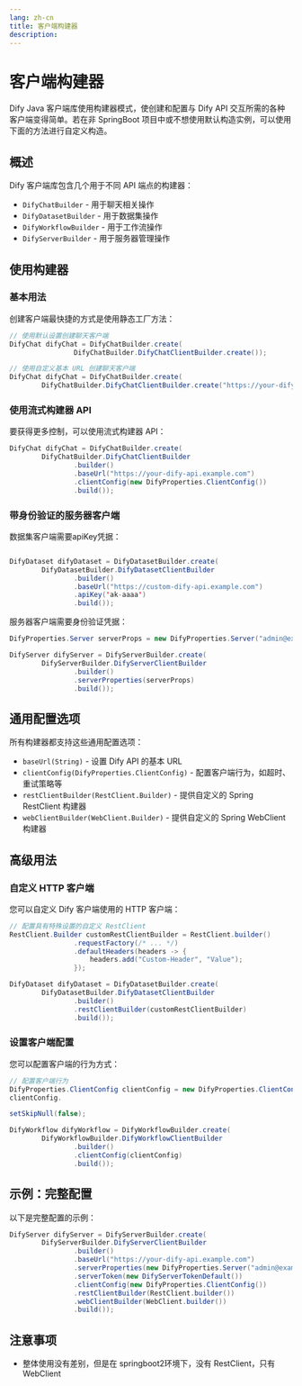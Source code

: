 ```yaml
---
lang: zh-cn
title: 客户端构建器
description: 
---
```


# 客户端构建器

Dify Java 客户端库使用构建器模式，使创建和配置与 Dify API 交互所需的各种客户端变得简单。若在非 SpringBoot
项目中或不想使用默认构造实例，可以使用下面的方法进行自定义构造。

## 概述

Dify 客户端库包含几个用于不同 API 端点的构建器：

- `DifyChatBuilder` - 用于聊天相关操作
- `DifyDatasetBuilder` - 用于数据集操作
- `DifyWorkflowBuilder` - 用于工作流操作
- `DifyServerBuilder` - 用于服务器管理操作

## 使用构建器

### 基本用法

创建客户端最快捷的方式是使用静态工厂方法：

```java
// 使用默认设置创建聊天客户端
DifyChat difyChat = DifyChatBuilder.create(
                DifyChatBuilder.DifyChatClientBuilder.create());

// 使用自定义基本 URL 创建聊天客户端
DifyChat difyChat = DifyChatBuilder.create(
        DifyChatBuilder.DifyChatClientBuilder.create("https://your-dify-api.example.com"));
```

### 使用流式构建器 API

要获得更多控制，可以使用流式构建器 API：

```java
DifyChat difyChat = DifyChatBuilder.create(
        DifyChatBuilder.DifyChatClientBuilder
                .builder()
                .baseUrl("https://your-dify-api.example.com")
                .clientConfig(new DifyProperties.ClientConfig())
                .build());
```

### 带身份验证的服务器客户端

数据集客户端需要apiKey凭据：

```java

DifyDataset difyDataset = DifyDatasetBuilder.create(
        DifyDatasetBuilder.DifyDatasetClientBuilder
                .builder()
                .baseUrl("https://custom-dify-api.example.com")
                .apiKey('ak-aaaa')
                .build());
```

服务器客户端需要身份验证凭据：

```java
DifyProperties.Server serverProps = new DifyProperties.Server("admin@example.com", "password");

DifyServer difyServer = DifyServerBuilder.create(
        DifyServerBuilder.DifyServerClientBuilder
                .builder()
                .serverProperties(serverProps)
                .build());
```

## 通用配置选项

所有构建器都支持这些通用配置选项：

- `baseUrl(String)` - 设置 Dify API 的基本 URL
- `clientConfig(DifyProperties.ClientConfig)` - 配置客户端行为，如超时、重试策略等
- `restClientBuilder(RestClient.Builder)` - 提供自定义的 Spring RestClient 构建器
- `webClientBuilder(WebClient.Builder)` - 提供自定义的 Spring WebClient 构建器

## 高级用法

### 自定义 HTTP 客户端

您可以自定义 Dify 客户端使用的 HTTP 客户端：

```java
// 配置具有特殊设置的自定义 RestClient
RestClient.Builder customRestClientBuilder = RestClient.builder()
                .requestFactory(/* ... */)
                .defaultHeaders(headers -> {
                    headers.add("Custom-Header", "Value");
                });

DifyDataset difyDataset = DifyDatasetBuilder.create(
        DifyDatasetBuilder.DifyDatasetClientBuilder
                .builder()
                .restClientBuilder(customRestClientBuilder)
                .build());
```

### 设置客户端配置

您可以配置客户端的行为方式：

```java
// 配置客户端行为
DifyProperties.ClientConfig clientConfig = new DifyProperties.ClientConfig();
clientConfig.

setSkipNull(false);

DifyWorkflow difyWorkflow = DifyWorkflowBuilder.create(
        DifyWorkflowBuilder.DifyWorkflowClientBuilder
                .builder()
                .clientConfig(clientConfig)
                .build());
```

## 示例：完整配置

以下是完整配置的示例：

```java
DifyServer difyServer = DifyServerBuilder.create(
        DifyServerBuilder.DifyServerClientBuilder
                .builder()
                .baseUrl("https://your-dify-api.example.com")
                .serverProperties(new DifyProperties.Server("admin@example.com", "password"))
                .serverToken(new DifyServerTokenDefault())
                .clientConfig(new DifyProperties.ClientConfig())
                .restClientBuilder(RestClient.builder())
                .webClientBuilder(WebClient.builder())
                .build());
```

## 注意事项

- 整体使用没有差别，但是在 springboot2环境下，没有 RestClient，只有 WebClient


